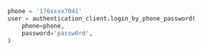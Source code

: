 ```python
phone = '176xxxx7041'
user = authentication_client.login_by_phone_password(
    phone=phone,
    password='passw0rd',
)
```

```c#

```
